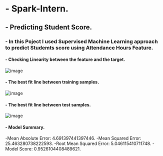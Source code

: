 # - Spark-Intern.
## - Predicting Student Score. 
### - In this Poject I used Supervised Machine Learning approach to predict Studemts score using Attendance Hours Feature.

#### - Checking Linearity between the feature and the target.

![image](https://user-images.githubusercontent.com/32219409/191803475-4573ab7c-b359-46c6-9d9e-5c16ede9b02a.png)

#### - The best fit line between training samples.

![image](https://user-images.githubusercontent.com/32219409/191804152-65925d58-613a-4f67-bad7-f663db3d9196.png)

#### - The best fit line between test samples.

![image](https://user-images.githubusercontent.com/32219409/191804440-a2c73778-4562-499b-8db3-f3676fc9df11.png)

#### - Model Summary.

-Mean Absolute Error: 4.691397441397446.
-Mean Squared Error: 25.463280738222593.
-Root Mean Squared Error: 5.046115410711748.
-Model Score: 0.9526104408489621.

